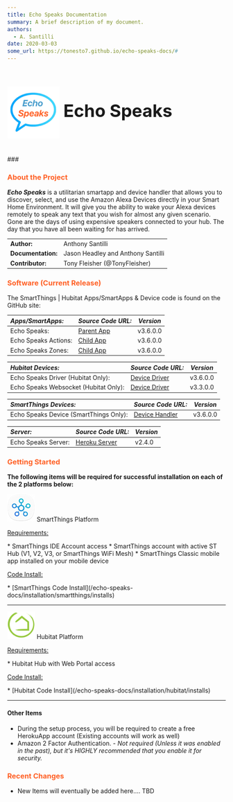 ```yaml
---
title: Echo Speaks Documentation
summary: A brief description of my document.
authors:
  - A. Santilli
date: 2020-03-03
some_url: https://tonesto7.github.io/echo-speaks-docs/#
---
```


<h3 style="font-size: 40px;"><img style="vertical-align: middle;" src="img/EchoSpeaks.png"></img> Echo Speaks</h3>
### <h3 style="color: #FF6025;">About the Project</h3>

**_Echo Speaks_** is a utilitarian smartapp and device handler that allows you to discover, select, and use the Amazon Alexa Devices directly in your Smart Home Environment. It will give you the ability to wake your Alexa devices remotely to speak any text that you wish for almost any given scenario. Gone are the days of using expensive speakers connected to your hub. The day that you have all been waiting for has arrived.

|                    |                                    |
| :----------------- | ---------------------------------- |
| **Author:**        | Anthony Santilli                   |
| **Documentation:** | Jason Headley and Anthony Santilli |
| **Contributor:**   | Tony Fleisher (@TonyFleisher)      |

### <h3 style="color: #FF6025;">Software (Current Release)</h3>

The SmartThings | Hubitat Apps/SmartApps & Device code is found on the GitHub site:

| **_Apps/SmartApps:_** | **_Source Code URL:_**                                                                                                                           | **_Version_** |
| :-------------------- | ------------------------------------------------------------------------------------------------------------------------------------------------ | ------------- |
| Echo Speaks:          | [Parent App](https://raw.githubusercontent.com/tonesto7/echo-speaks/master/smartapps/tonesto7/echo-speaks.src/echo-speaks.groovy)                | v3.6.0.0      |
| Echo Speaks Actions:  | [Child App](https://raw.githubusercontent.com/tonesto7/echo-speaks/master/smartapps/tonesto7/echo-speaks-actions.src/echo-speaks-actions.groovy) | v3.6.0.0      |
| Echo Speaks Zones:    | [Child App](https://raw.githubusercontent.com/tonesto7/echo-speaks/master/smartapps/tonesto7/echo-speaks-zones.src/echo-speaks-zones.groovy)     | v3.6.0.0      |

| **_Hubitat Devices:_**                | **_Source Code URL:_**                                                                                           | **_Version_** |
| :------------------------------------ | ---------------------------------------------------------------------------------------------------------------- | ------------- |
| Echo Speaks Driver (Hubitat Only):    | [Device Driver](https://raw.githubusercontent.com/tonesto7/echo-speaks/master/drivers/echo-speaks-device.groovy) | v3.6.0.0      |
| Echo Speaks Websocket (Hubitat Only): | [Device Driver](https://raw.githubusercontent.com/tonesto7/echo-speaks/master/drivers/echo-speaks-ws.groovy)     | v3.3.0.0      |

| **_SmartThings Devices:_**             | **_Source Code URL:_**                                                                                                                                | **_Version_** |
| :------------------------------------- | ----------------------------------------------------------------------------------------------------------------------------------------------------- | ------------- |
| Echo Speaks Device (SmartThings Only): | [Device Handler](https://raw.githubusercontent.com/tonesto7/echo-speaks/master/devicetypes/tonesto7/echo-speaks-device.src/echo-speaks-device.groovy) | v3.6.0.0      |

| **_Server:_**       | **_Source Code URL:_**                                          | **_Version_** |
| :------------------ | --------------------------------------------------------------- | ------------- |
| Echo Speaks Server: | [Heroku Server](https://github.com/tonesto7/echo-speaks-server) | v2.4.0        |

### <h3 style="color: #FF6025;">Getting Started</h3>

**The following items will be required for successful installation on each of the 2 platforms below:**<br>

![](img/logos/st_logo_64.png) SmartThings Platform

<p><u>Requirements:</u></p>
* SmartThings IDE Account access
* SmartThings account with active ST Hub (V1, V2, V3, or SmartThings WiFi Mesh)
* SmartThings Classic mobile app installed on your mobile device

<p><u>Code Install:</u></p>
* [SmartThings Code Install](/echo-speaks-docs/installation/smartthings/installs)

---

![](img/logos/he_logo_64.png) Hubitat Platform

<p><u>Requirements:</u></p>
* Hubitat Hub with Web Portal access

<p><u>Code Install:</u></p>
* [Hubitat Code Install](/echo-speaks-docs/installation/hubitat/installs)

---

<h4>Other Items</h4>

- During the setup process, you will be required to create a free HerokuApp account (Existing accounts will work as well)
- Amazon 2 Factor Authentication. - _Not required (Unless it was enabled in the past), but it's HIGHLY recommended that you enable it for security._

### <h3 style="color: #FF6025;">Recent Changes</h3>

- New Items will eventually be added here.... TBD
